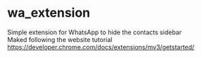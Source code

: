# wa_extension
Simple extension for WhatsApp to hide the contacts sidebar <br />
Maked following the website tutorial https://developer.chrome.com/docs/extensions/mv3/getstarted/
